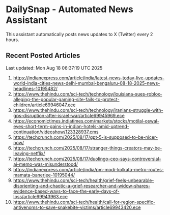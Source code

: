 # DailySnap - Automated News Assistant

This assistant automatically posts news updates to X (Twitter) every 2 hours.

## Recent Posted Articles

Last updated: Mon Aug 18 06:37:19 UTC 2025

1. https://indianexpress.com/article/india/latest-news-today-live-updates-world-india-cities-news-delhi-mumbai-bengaluru-08-18-2025-news-headlines-10195482/
2. https://www.thehindu.com/sci-tech/technology/louisiana-sues-roblox-alleging-the-popular-gaming-site-fails-to-protect-children/article69946047.ece
3. https://www.thehindu.com/sci-tech/technology/iranians-struggle-with-gps-disruption-after-israel-war/article69945969.ece
4. https://economictimes.indiatimes.com/markets/stocks/motilal-oswal-eyes-short-term-gains-in-indian-hotels-amid-uptrend-continuation/videoshow/123328937.cms
5. https://techcrunch.com/2025/08/17/gpt-5-is-supposed-to-be-nicer-now/
6. https://techcrunch.com/2025/08/17/stranger-things-creators-may-be-leaving-netflix/
7. https://techcrunch.com/2025/08/17/duolingo-ceo-says-controversial-ai-memo-was-misunderstood/
8. https://indianexpress.com/article/india/pm-modi-kolkata-metro-routes-mamata-banerjee-10195044/
9. https://www.thehindu.com/sci-tech/health/grief-feels-unbearable-disorienting-and-chaotic-a-grief-researcher-and-widow-shares-evidence-based-ways-to-face-the-early-days-of-loss/article69943963.ece
10. https://www.thehindu.com/sci-tech/health/call-for-region-specific-antivenoms-to-save-snakebite-victims/article69943420.ece

